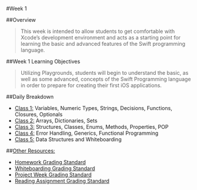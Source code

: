 #Week 1

##Overview
> This week is intended to allow students to get comfortable with Xcode’s development environment and acts as a starting point for learning the basic and advanced features of the Swift programming language.

##Week 1 Learning Objectives
> Utilizing Playgrounds, students will begin to understand the basic, as well as some advanced, concepts of the Swift Programming language in order to prepare for creating their first iOS applications.


##Daily Breakdown
* [Class 1:](class-1) Variables, Numeric Types, Strings, Decisions, Functions, Closures, Optionals
* [Class 2:](class-2) Arrays, Dictionaries, Sets
* [Class 3:](class-3) Structures, Classes, Enums, Methods, Properties, POP
* [Class 4:](class-4) Error Handling, Generics, Functional Programming
* [Class 5:](class-5) Data Structures and Whiteboarding

##[Other Resources:](Resources/)
* [Homework Grading Standard](Resources/hw-grading-standard/)
* [Whiteboarding Grading Standard](Resources/wb-grading-standard/)
* [Project Week Grading Standard](Resources/pw-grading-standard/)
* [Reading Assignment Grading Standard](Resources/ra-grading-standard/)
